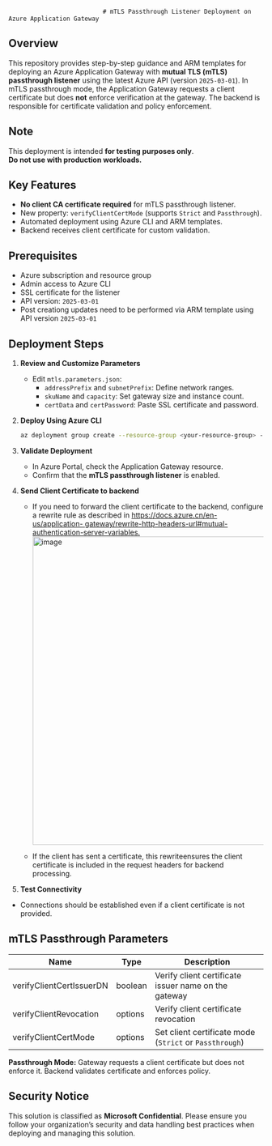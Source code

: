                               # mTLS Passthrough Listener Deployment on Azure Application Gateway

## Overview

This repository provides step-by-step guidance and ARM templates for deploying an Azure Application Gateway with **mutual TLS (mTLS) passthrough listener** using the latest Azure API (version `2025-03-01`). In mTLS passthrough mode, the Application Gateway requests a client certificate but does **not** enforce verification at the gateway. The backend is responsible for certificate validation and policy enforcement.

## Note

This deployment is intended **for testing purposes only**.  
**Do not use with production workloads.**

## Key Features

- **No client CA certificate required** for mTLS passthrough listener.
- New property: `verifyClientCertMode` (supports `Strict` and `Passthrough`).
- Automated deployment using Azure CLI and ARM templates.
- Backend receives client certificate for custom validation.

## Prerequisites

- Azure subscription and resource group
- Admin access to Azure CLI
- SSL certificate for the listener
- API version: `2025-03-01`
- Post creationg updates need to be performed via ARM template using API version `2025-03-01`

## Deployment Steps

1. **Review and Customize Parameters**
   - Edit `mtls.parameters.json`:
     - `addressPrefix` and `subnetPrefix`: Define network ranges.
     - `skuName` and `capacity`: Set gateway size and instance count.
     - `certData` and `certPassword`: Paste SSL certificate and password.

2. **Deploy Using Azure CLI**
   ```sh
   az deployment group create --resource-group <your-resource-group> --template-file mtlsdeploy_novmss.json --parameters mtls.parameters.json
   ```

3. **Validate Deployment**
   - In Azure Portal, check the Application Gateway resource.
   - Confirm that the **mTLS passthrough listener** is enabled.

4. **Send Client Certificate to backend**
     - If you need to forward the client certificate to the backend, configure a rewrite rule as described in [https://docs.azure.cn/en-us/application-       gateway/rewrite-http-headers-url#mutual-authentication-server-variables.](https://docs.azure.cn/en-us/application-gateway/rewrite-http-headers-url#server-variables)
       <img width="1024" height="609" alt="image" src="https://github.com/user-attachments/assets/8f65c05f-4e2a-4c10-bd6a-5842797fb0ab" />

     - If the client has sent a certificate, this rewriteensures the client certificate is included in the request headers for backend processing.
       
5.  **Test Connectivity**
   - Connections should be established even if a client certificate is not provided.

## mTLS Passthrough Parameters

| Name                    | Type   | Description                                                                 |
|-------------------------|--------|-----------------------------------------------------------------------------|
| verifyClientCertIssuerDN| boolean| Verify client certificate issuer name on the gateway                        |
| verifyClientRevocation  | options| Verify client certificate revocation                                        |
| verifyClientCertMode    | options| Set client certificate mode (`Strict` or `Passthrough`)                     |

**Passthrough Mode:** Gateway requests a client certificate but does not enforce it. Backend validates certificate and enforces policy.

## Security Notice

This solution is classified as **Microsoft Confidential**. Please ensure you follow your organization’s security and data handling best practices when deploying and managing this solution.

